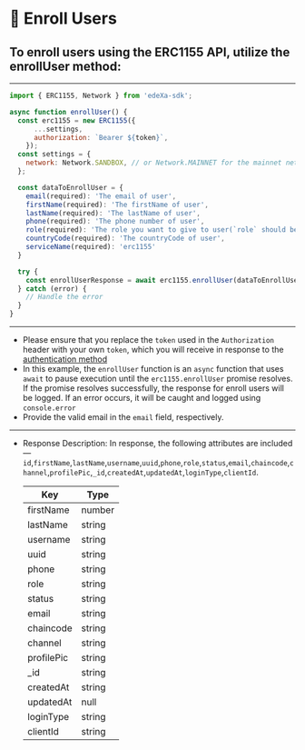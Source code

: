 # 📝 Enroll Users

## To enroll users using the ERC1155 API, utilize the enrollUser method:

---

```SDK.js
import { ERC1155, Network } from 'edeXa-sdk';

async function enrollUser() {
  const erc1155 = new ERC1155({
      ...settings,
      authorization: `Bearer ${token}`,
    });
  const settings = {
    network: Network.SANDBOX, // or Network.MAINNET for the mainnet network
  };

  const dataToEnrollUser = {
    email(required): 'The email of user',
    firstName(required): 'The firstName of user',
    lastName(required): 'The lastName of user',
    phone(required): 'The phone number of user',
    role(required): 'The role you want to give to user(`role` should be [admin,user])',
    countryCode(required): 'The countryCode of user',
    serviceName(required): 'erc1155'
  }

  try {
    const enrollUserResponse = await erc1155.enrollUser(dataToEnrollUser);
  } catch (error) {
    // Handle the error
  }
}

```

---

- Please ensure that you replace the `token` used in the `Authorization` header with your own `token`, which you will receive in response to the [authentication method](./authenticate.md)
- In this example, the `enrollUser` function is an `async` function that uses `await` to pause execution until the `erc1155.enrollUser` promise resolves. If the promise resolves successfully, the response for enroll users will be logged. If an error occurs, it will be caught and logged using `console.error`
- Provide the valid email in the `email` field, respectively.

---

- Response Description: In response, the following attributes are included— `id`,`firstName`,`lastName`,`username`,`uuid`,`phone`,`role`,`status`,`email`,`chaincode`,`channel`,`profilePic`,`_id`,`createdAt`,`updatedAt`,`loginType`,`clientId`.

  | Key       | Type   |
  | --------- | ------ |
  | firstName | number |
  | lastName  | string |
  | username  | string |
  | uuid      | string |
  | phone     | string |
  | role      | string |
  | status    | string |
  | email     | string |
  | chaincode | string |
  | channel   | string |
  | profilePic| string |
  | _id       | string |
  | createdAt | string |
  | updatedAt |  null  |
  | loginType | string |
  | clientId  | string |
  

